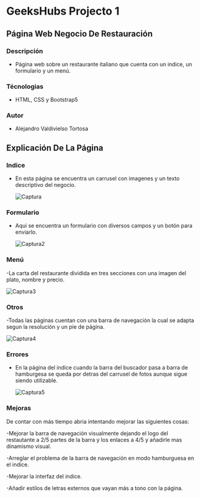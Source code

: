 # GeeksHubs Projecto 1
## Página Web Negocio De Restauración
### Descripción
 - Página web sobre un restaurante italiano que cuenta con un indice, un formulario y un menú.
### Técnologias
 - HTML, CSS y Bootstrap5
### Autor
 - Alejandro Valdivielso Tortosa

## Explicación De La Página

### Indice
  - En esta página se encuentra un carrusel con imagenes y un texto descriptivo del negocio.
    
    ![Captura](https://github.com/VALDITOR/FSDP1/assets/139993876/12952089-eaf5-4096-bb65-7fa48eb7f7db)

### Formulario
  - Aqui se encuentra un formulario con diversos campos y un botón para enviarlo.
    
    ![Captura2](https://github.com/VALDITOR/FSDP1/assets/139993876/2ae34f0e-666a-4c50-8799-55346796b83d)

### Menú
  -La carta del restaurante dividida en tres secciones con una imagen del plato, nombre y precio.
  
  ![Captura3](https://github.com/VALDITOR/FSDP1/assets/139993876/65da8604-efed-4150-9c68-709c70e0e61c)

### Otros
  -Todas las páginas cuentan con una barra de navegación la cual se adapta segun la resolución y un pie de página.
  
  ![Captura4](https://github.com/VALDITOR/FSDP1/assets/139993876/a6faf393-b42e-4d34-a0bc-62fb9bd44008)


### Errores
- En la página del indice cuando la barra del buscador pasa a barra de hamburgesa se queda por detras del carrusel de fotos aunque sigue siendo utilizable.

  ![Captura5](https://github.com/VALDITOR/FSDP1/assets/139993876/86eb2316-697b-4d02-9cd8-02a9036b6abb)

### Mejoras
  De contar con más tiempo abria intentando mejorar las siguientes cosas:
  
-Mejorar la barra de navegación visualmente dejando el logo del restautante a 2/5 partes de la barra y los enlaces a 4/5 y añadirle mas dinamismo visual.

-Arreglar el problema de la barra de navegación en modo hamburguesa en el indice.

-Mejorar la interfaz del indice.

-Añadir estilos de letras externos que vayan más a tono con la página.
